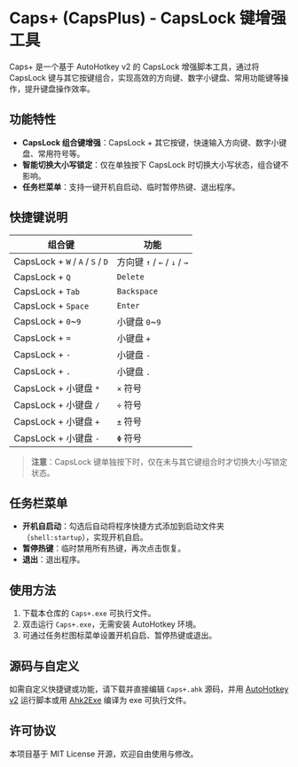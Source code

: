 # Caps+ (CapsPlus) - CapsLock 键增强工具

Caps+ 是一个基于 AutoHotkey v2 的 CapsLock 增强脚本工具，通过将 CapsLock 键与其它按键组合，实现高效的方向键、数字小键盘、常用功能键等操作，提升键盘操作效率。

## 功能特性

- **CapsLock 组合键增强**：CapsLock + 其它按键，快速输入方向键、数字小键盘、常用符号等。
- **智能切换大小写锁定**：仅在单独按下 CapsLock 时切换大小写状态，组合键不影响。
- **任务栏菜单**：支持一键开机自启动、临时暂停热键、退出程序。

## 快捷键说明

| 组合键                           | 功能                         |
| -------------------------------- | ---------------------------- |
| CapsLock + `W` / `A` / `S` / `D` | 方向键 `↑` / `←` / `↓` / `→` |
| CapsLock + `Q`                   | `Delete`                     |
| CapsLock + `Tab`                 | `Backspace`                  |
| CapsLock + `Space`               | `Enter`                      |
| CapsLock + `0`~`9`               | 小键盘 `0`~`9`               |
| CapsLock + `=`                   | 小键盘 `+`                   |
| CapsLock + `-`                   | 小键盘 `-`                   |
| CapsLock + `.`                   | 小键盘 `.`                   |
| CapsLock + 小键盘 `*`            | `×` 符号                     |
| CapsLock + 小键盘 `/`            | `÷` 符号                     |
| CapsLock + 小键盘 `+`            | `±` 符号                     |
| CapsLock + 小键盘 `-`            | `Φ` 符号                     |

> **注意**：CapsLock 键单独按下时，仅在未与其它键组合时才切换大小写锁定状态。

## 任务栏菜单

- **开机自启动**：勾选后自动将程序快捷方式添加到启动文件夹（`shell:startup`），实现开机自启。
- **暂停热键**：临时禁用所有热键，再次点击恢复。
- **退出**：退出程序。

## 使用方法

1. 下载本仓库的 `Caps+.exe` 可执行文件。
2. 双击运行 `Caps+.exe`，无需安装 AutoHotkey 环境。
3. 可通过任务栏图标菜单设置开机自启、暂停热键或退出。

## 源码与自定义

如需自定义快捷键或功能，请下载并直接编辑 `Caps+.ahk` 源码，并用 [AutoHotkey v2](https://www.autohotkey.com/) 运行脚本或用 [Ahk2Exe](https://github.com/AutoHotkey/Ahk2Exe) 编译为 exe 可执行文件。

## 许可协议

本项目基于 MIT License 开源，欢迎自由使用与修改。
